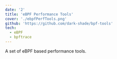 ```yaml
---
date: '2'
title: 'eBPF Performance Tools'
cover: './ebpfPerfTools.png'
github: 'https://github.com/dark-shade/bpf-tools'
tech:
  - eBPF
  - bpftrace
---
```


A set of eBPF based performance tools.
